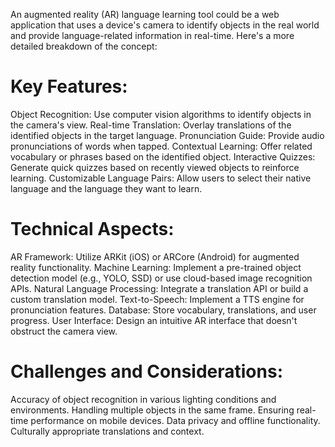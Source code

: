 An augmented reality (AR) language learning tool could be a web application that uses a device's camera to identify objects in the real world and provide language-related information in real-time. Here's a more detailed breakdown of the concept:

# Key Features:

Object Recognition: Use computer vision algorithms to identify objects in the camera's view.
Real-time Translation: Overlay translations of the identified objects in the target language.
Pronunciation Guide: Provide audio pronunciations of words when tapped.
Contextual Learning: Offer related vocabulary or phrases based on the identified object.
Interactive Quizzes: Generate quick quizzes based on recently viewed objects to reinforce learning.
Customizable Language Pairs: Allow users to select their native language and the language they want to learn.

# Technical Aspects:

AR Framework: Utilize ARKit (iOS) or ARCore (Android) for augmented reality functionality.
Machine Learning: Implement a pre-trained object detection model (e.g., YOLO, SSD) or use cloud-based image recognition APIs.
Natural Language Processing: Integrate a translation API or build a custom translation model.
Text-to-Speech: Implement a TTS engine for pronunciation features.
Database: Store vocabulary, translations, and user progress.
User Interface: Design an intuitive AR interface that doesn't obstruct the camera view.

# Challenges and Considerations:

Accuracy of object recognition in various lighting conditions and environments.
Handling multiple objects in the same frame.
Ensuring real-time performance on mobile devices.
Data privacy and offline functionality.
Culturally appropriate translations and context. 
